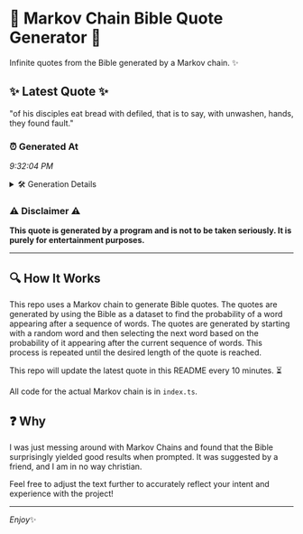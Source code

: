 # 📖 Markov Chain Bible Quote Generator 📖

Infinite quotes from the Bible generated by a Markov chain. ✨

## ✨ Latest Quote ✨
"of his disciples eat bread with defiled, that is to say, with unwashen, hands, they found fault."

### ⏰ Generated At
*9:32:04 PM*

<details>
    <summary>🛠️ Generation Details</summary>
    <p>
        <strong>🌱 Seed:</strong> of<br>
        <strong>🔄 Iterations:</strong> 16<br>
        <strong>📜 Context History:</strong><br>[ of ]: his<br>[ of, his ]: disciples<br>[ of, his, disciples ]: eat<br>[ of, his, disciples, eat ]: bread<br>[ of, his, disciples, eat, bread ]: with<br>[ of, his, disciples, eat, bread, with ]: defiled,<br>[ his, disciples, eat, bread, with, defiled, ]: that<br>[ disciples, eat, bread, with, defiled,, that ]: is<br>[ eat, bread, with, defiled,, that, is ]: to<br>[ bread, with, defiled,, that, is, to ]: say,<br>[ with, defiled,, that, is, to, say, ]: with<br>[ defiled,, that, is, to, say,, with ]: unwashen,<br>[ that, is, to, say,, with, unwashen, ]: hands,<br>[ is, to, say,, with, unwashen,, hands, ]: they<br>[ to, say,, with, unwashen,, hands,, they ]: found<br>[ say,, with, unwashen,, hands,, they, found ]: fault.<br>
    </p>
</details>

### ⚠️ Disclaimer ⚠️
**This quote is generated by a program and is not to be taken seriously. It is purely for entertainment purposes.**

---

## 🔍 How It Works

This repo uses a Markov chain to generate Bible quotes. The quotes are generated by using the Bible as a dataset to find the probability of a word appearing after a sequence of words. The quotes are generated by starting with a random word and then selecting the next word based on the probability of it appearing after the current sequence of words. This process is repeated until the desired length of the quote is reached.

This repo will update the latest quote in this README every 10 minutes. ⏳

All code for the actual Markov chain is in `index.ts`.

## ❓ Why

I was just messing around with Markov Chains and found that the Bible surprisingly yielded good results when prompted. 
It was suggested by a friend, and I am in no way christian.

Feel free to adjust the text further to accurately reflect your intent and experience with the project!

---

*Enjoy*✨
